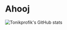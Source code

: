 # Ahooj

![Tonikprofik's GitHub stats](https://github-readme-stats.vercel.app/api?username=Tonikprofik&count_private=true&theme=onedark)
